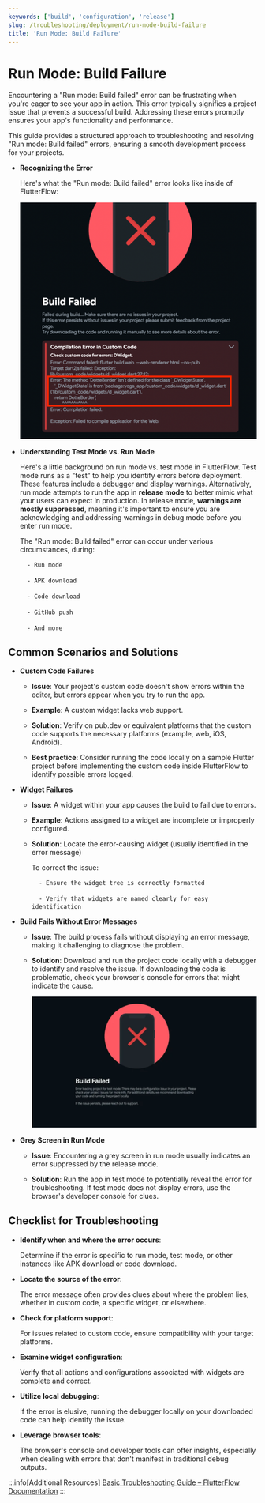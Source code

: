 ```yaml
---
keywords: ['build', 'configuration', 'release']
slug: /troubleshooting/deployment/run-mode-build-failure
title: 'Run Mode: Build Failure'
---
```

# Run Mode: Build Failure

Encountering a "Run mode: Build failed" error can be frustrating when you're eager to see your app in action. This error typically signifies a project issue that prevents a successful build. Addressing these errors promptly ensures your app's functionality and performance. 

This guide provides a structured approach to troubleshooting and resolving "Run mode: Build failed" errors, ensuring a smooth development process for your projects.

- **Recognizing the Error**

    Here's what the "Run mode: Build failed" error looks like inside of FlutterFlow:

    ![](../assets/20250430121148301014.png)

- **Understanding Test Mode vs. Run Mode**

    Here's a little background on run mode vs. test mode in FlutterFlow. Test mode runs as a "test" to help you identify errors before deployment. These features include a debugger and display warnings. Alternatively, run mode attempts to run the app in **release mode** to better mimic what your users can expect in production. In release mode, **warnings are mostly suppressed**, meaning it's important to ensure you are acknowledging and addressing warnings in debug mode before you enter run mode.

    The "Run mode: Build failed" error can occur under various circumstances, during:

        - Run mode

        - APK download

        - Code download

        - GitHub push

        - And more

## Common Scenarios and Solutions

- **Custom Code Failures**

    - **Issue**: Your project's custom code doesn't show errors within the editor, but errors appear when you try to run the app.

    - **Example**: A custom widget lacks web support.

    - **Solution**: Verify on pub.dev or equivalent platforms that the custom code supports the necessary platforms (example, web, iOS, Android).

    - **Best practice**: Consider running the code locally on a sample Flutter project before implementing the custom code inside FlutterFlow to identify possible errors logged.

- **Widget Failures**

    - **Issue**: A widget within your app causes the build to fail due to errors.

    - **Example**: Actions assigned to a widget are incomplete or improperly configured.

    - **Solution**: Locate the error-causing widget (usually identified in the error message)

        To correct the issue:

            - Ensure the widget tree is correctly formatted

            - Verify that widgets are named clearly for easy identification

- **Build Fails Without Error Messages**

    - **Issue**: The build process fails without displaying an error message, making it challenging to diagnose the problem.

    - **Solution**: Download and run the project code locally with a debugger to identify and resolve the issue. If downloading the code is problematic, check your browser's console for errors that might indicate the cause.

        ![](../assets/20250430121148811672.png)

- **Grey Screen in Run Mode**

    - **Issue**: Encountering a grey screen in run mode usually indicates an error suppressed by the release mode.

    - **Solution**: Run the app in test mode to potentially reveal the error for troubleshooting. If test mode does not display errors, use the browser's developer console for clues.

## Checklist for Troubleshooting

- **Identify when and where the error occurs**: 

    Determine if the error is specific to run mode, test mode, or other instances like APK download or code download.

- **Locate the source of the error**: 

    The error message often provides clues about where the problem lies, whether in custom code, a specific widget, or elsewhere.

- **Check for platform support**:

    For issues related to custom code, ensure compatibility with your target platforms.

- **Examine widget configuration**: 

    Verify that all actions and configurations associated with widgets are complete and correct.

- **Utilize local debugging**: 

    If the error is elusive, running the debugger locally on your downloaded code can help identify the issue.

- **Leverage browser tools**: 

    The browser's console and developer tools can offer insights, especially when dealing with errors that don't manifest in traditional debug outputs.


:::info[Additional Resources]
[Basic Troubleshooting Guide – FlutterFlow Documentation](https://docs.flutterflow.io/troubleshooting/basic-troubleshooting-guide)
:::
